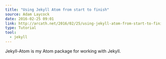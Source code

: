 ```yaml
---
title: "Using Jekyll Atom from start to finish"
source: Adam Laycock
date: 2016-02-25 09:01
link: http://arcath.net/2016/02/25/using-jekyll-atom-from-start-to-finish.html
type: Tutorial
tool:
  - jekyll
---
```

Jekyll-Atom is my Atom package for working with Jekyll.






